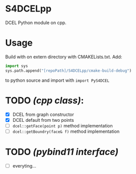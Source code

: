 # S4DCELpp
DCEL Python module on cpp.

# Usage
Build with on extern directory with CMAKELists.txt. 
Add:
```python
import sys
sys.path.append("[repoPath]/S4DCELpp/cmake-build-debug")
```
to python source and import with `import PyS4DCEL`


# TODO *(cpp class)*:
  * [X] DCEL from graph constructor
  * [X] DCEL default from two points
  * [ ] `dcel::getFace(point p)` method implementation
  * [ ] `dcel::getBoundry(face& f)` method implementation
  
# TODO *(pybind11 interface)*
  * [ ] everyting...
